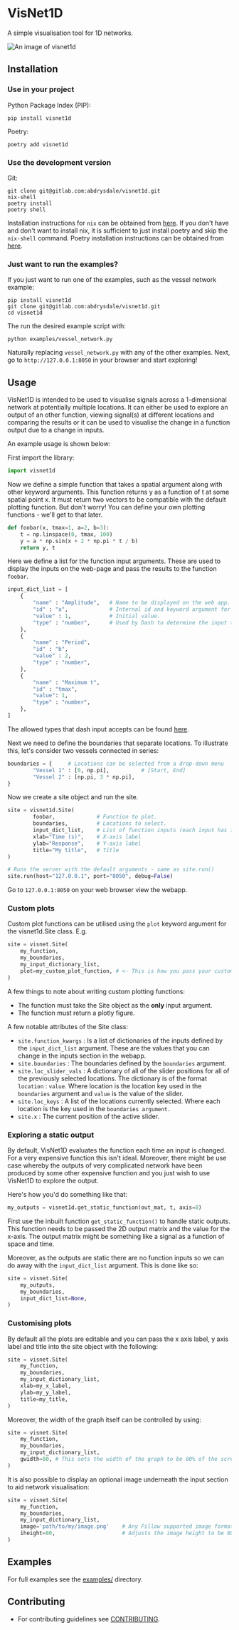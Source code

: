 # VisNet1D

A simple visualisation tool for 1D networks. 

![An image of visnet1d](visnet1d.png)

## Installation

### Use in your project

Python Package Index (PIP):
```
pip install visnet1d
```

Poetry:
```
poetry add visnet1d
```

### Use the development version

Git:
```
git clone git@gitlab.com:abdrysdale/visnet1d.git
nix-shell
poetry install
poetry shell
```

Installation instructions for `nix` can be obtained from [here](https://nixos.org/download.html).
If you don't have and don't want to install nix, it is sufficient to just install poetry and skip the `nix-shell` command.
Poetry installation instructions can be obtained from [here](https://python-poetry.org/).

### Just want to run the examples?

If you just want to run one of the examples, such as the vessel network example:
```
pip install visnet1d
git clone git@gitlab.com:abdrysdale/visnet1d.git
cd visnet1d
```

The run the desired example script with:
```
python examples/vessel_network.py
```
Naturally replacing `vessel_network.py` with any of the other examples.
Next, go to `http://127.0.0.1:8050` in your browser and start exploring!


## Usage

VisNet1D is intended to be used to visualise signals across a 1-dimensional network at potentially multiple locations.
It can either be used to explore an output of an other function, viewing signal(s) at different locations and comparing the results or it can be used to visualise the change in a function output due to a change in inputs.

An example usage is shown below:

First import the library:
```python
import visnet1d
```


Now we define a simple function that takes a spatial argument along with other keyword arguments.
This function returns y as a function of t at some spatial point x.
It must return two vectors to be compatible with the default plotting function.
But don't worry! You can define your own plotting functions - we'll get to that later.
```python
def foobar(x, tmax=1, a=2, b=3):
    t = np.linspace(0, tmax, 100)
    y = a * np.sin(x + 2 * np.pi * t / b)
    return y, t
```

Here we define a list for the function input arguments.
These are used to display the inputs on the web-page and pass the results to the function `foobar`.
```python
input_dict_list = [
    {
        "name" : "Amplitude",   # Name to be displayed on the web app.
        "id" : "a",             # Internal id and keyword argument for the function (foobar).
        "value" : 1,            # Initial value.
        "type" : "number",      # Used by Dash to determine the input type.
    },
    {
        "name" : "Period",
        "id" : "b",
        "value" : 2,
        "type" : "number",
    },
    {
        "name" : "Maximum t",
        "id" : "tmax",
        "value": 1,
        "type" : "number",
    },
]
```
The allowed types that dash input accepts can be found [here](https://dash.plotly.com/dash-core-components/input).

Next we need to define the boundaries that separate locations.
To illustrate this, let's consider two vessels connected in series:
```python
boundaries = {     # Locations can be selected from a drop-down menu
        "Vessel 1" : [0, np.pi],          # [Start, End]
        "Vessel 2" : [np.pi, 3 * np.pi],  
}
```

Now we create a site object and run the site.
```python
site = visnet1d.Site(
        foobar,             # Function to plot.
        boundaries,         # Locations to select.
        input_dict_list,    # List of function inputs (each input has it's own dictionary).
        xlab="Time (s)",    # X-axis label
        ylab="Response",    # Y-axis label
        title="My title",   # Title
)

# Runs the server with the default arguments - same as site.run()
site.run(host="127.0.0.1", port="8050", debug=False)
```
Go to `127.0.0.1:8050` on your web browser view the webapp.

### Custom plots

Custom plot functions can be utilised using the `plot` keyword argument for the visnet1d.Site class.
E.g.

```python
site = visnet.Site(
    my_function,
    my_boundaries,
    my_input_dictionary_list,
    plot=my_custom_plot_function, # <- This is how you pass your custom plot function.
)
```

A few things to note about writing custom plotting functions:

- The function must take the Site object as the **only** input argument.
- The function must return a plotly figure.

A few notable attributes of the Site class:

- `site.function_kwargs` : Is a list of dictionaries of the inputs defined by the `input_dict_list` argument.
    These are the values that you can change in the inputs section in the webapp.
- `site.boundaries` : The boundaries defined by the `boundaries` argument.
- `site.loc_slider_vals` : A dictionary of all of the slider positions for all of the previously selected locations.
    The dictionary is of the format `location` : `value`. Where location is the location key used in the `boundaries` argument and `value` is the value of the slider.
- `site.loc_keys` : A list of the locations currently selected. Where each location is the key used in the `boundaries argument.`
- `site.x` : The current position of the active slider.

### Exploring a static output

By default, VisNet1D evaluates the function each time an input is changed.
For a very expensive function this isn't ideal.
Moreover, there might be use case whereby the outputs of very complicated network have been produced by some other expensive function and you just wish to use VisNet1D to explore the output.

Here's how you'd do something like that:
```python
my_outputs = visnet1d.get_static_function(out_mat, t, axis=0)
```
First use the inbuilt function `get_static_function()` to handle static outputs.
This function needs to be passed the 2D output matrix and the value for the x-axis.
The output matrix might be something like a signal as a function of space and time.

Moreover, as the outputs are static there are no function inputs so we can do away with the `input_dict_list` argument.
This is done like so:
```python
site = visnet.Site(
    my_outputs,
    my_boundaries,
    input_dict_list=None,
)
```

### Customising plots

By default all the plots are editable and you can pass the x axis label, y axis label and title into the site object with the following:
```python
site = visnet.Site(
    my_function,
    my_boundaries,
    my_input_dictionary_list,
    xlab=my_x_label,
    ylab=my_y_label,
    title=my_title,
)
```

Moreover, the width of the graph itself can be controlled by using:
```python
site = visnet.Site(
    my_function,
    my_boundaries,
    my_input_dictionary_list,
    gwidth=80, # This sets the width of the graph to be 80% of the screen width.
)

```

It is also possible to display an optional image underneath the input section to aid network visualisation:
```python
site = visnet.Site(
    my_function,
    my_boundaries,
    my_input_dictionary_list,
    image='path/to/my/image.png'    # Any Pillow supported image format can be used
    iheight=80,                     # Adjusts the image height to be 80% of the screen height.
)
```

## Examples

For full examples see the [examples/](examples/) directory.

## Contributing

- For contributing guidelines see [CONTRIBUTING](CONTRIBUTING.md).
